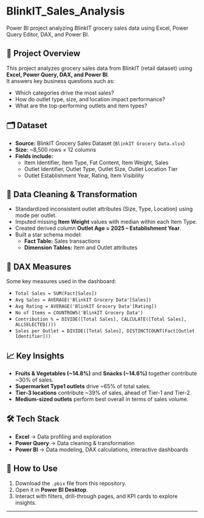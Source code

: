 # BlinkIT_Sales_Analysis  
Power BI project analyzing BlinkIT grocery sales data using Excel, Power Query Editor, DAX, and Power BI.  

## 📌 Project Overview  
This project analyzes grocery sales data from BlinkIT (retail dataset) using **Excel, Power Query, DAX, and Power BI**.  
It answers key business questions such as:  
- Which categories drive the most sales?  
- How do outlet type, size, and location impact performance?  
- What are the top-performing outlets and item types?  

## 🗂️ Dataset  
- **Source:** BlinkIT Grocery Sales Dataset (`BlinkIT Grocery Data.xlsx`)  
- **Size:** ~8,500 rows × 12 columns  
- **Fields include:**  
  - Item Identifier, Item Type, Fat Content, Item Weight, Sales  
  - Outlet Identifier, Outlet Type, Outlet Size, Outlet Location Tier  
  - Outlet Establishment Year, Rating, Item Visibility  

## 🔧 Data Cleaning & Transformation  
- Standardized inconsistent outlet attributes (Size, Type, Location) using mode per outlet.  
- Imputed missing **Item Weight** values with median within each Item Type.  
- Created derived column **Outlet Age = 2025 – Establishment Year**.  
- Built a star schema model:  
  - **Fact Table:** Sales transactions  
  - **Dimension Tables:** Item and Outlet attributes  

## 🧮 DAX Measures  
Some key measures used in the dashboard:  
- `Total Sales = SUM(Fact[Sales])`  
- `Avg Sales = AVERAGE('BlinkIT Grocery Data'[Sales])`  
- `Avg Rating = AVERAGE('BlinkIT Grocery Data'[Rating])`  
- `No of Items = COUNTROWS('BlinkIT Grocery Data')`  
- `Contribution % = DIVIDE([Total Sales], CALCULATE([Total Sales], ALLSELECTED()))`  
- `Sales per Outlet = DIVIDE([Total Sales], DISTINCTCOUNT(Fact[Outlet Identifier]))`  

## 📈 Key Insights  
- **Fruits & Vegetables (~14.8%)** and **Snacks (~14.6%)** together contribute ~30% of sales.  
- **Supermarket Type1 outlets** drive ~65% of total sales.  
- **Tier-3 locations** contribute ~39% of sales, ahead of Tier-1 and Tier-2.  
- **Medium-sized outlets** perform best overall in terms of sales volume.  

## 🛠️ Tech Stack  
- **Excel** → Data profiling and exploration  
- **Power Query** → Data cleaning & transformation  
- **Power BI** → Data modeling, DAX calculations, interactive dashboards  

## 🚀 How to Use  
1. Download the `.pbix` file from this repository.  
2. Open it in **Power BI Desktop**.  
3. Interact with filters, drill-through pages, and KPI cards to explore insights.  

---


